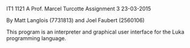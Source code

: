 
IT1 1121 A
Prof. Marcel Turcotte
Assignment 3
23-03-2015

By Matt Langlois (7731813) and Joel Faubert (2560106)

This program is an interpreter and graphical user interface for the Luka programming language.

